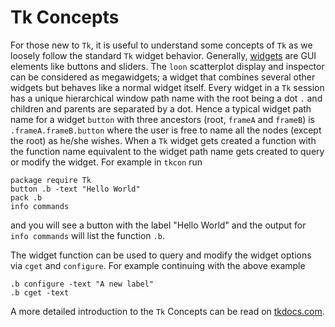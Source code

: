 
<script>
window.onload = function() {
    document.getElementById("learn_Tcl_Tk").className += " selected";
    document.getElementById("learn_R").firstChild.href = "learn_R_tcltk.html";
    document.getElementById("learn_Tcl").firstChild.href = "learn_Tcl_Tk.html";
}
</script>


# Tk Concepts

For those new to `Tk`, it is useful to understand some concepts of
`Tk` as we loosely follow the standard `Tk` widget
behavior. Generally, [widgets](http://wiki.tcl.tk/490) are GUI
elements like buttons and sliders. The `loon` scatterplot display and
inspector can be considered as megawidgets; a widget that combines
several other widgets but behaves like a normal widget itself. Every
widget in a `Tk` session has a unique hierarchical window path name
with the root being a dot `.` and children and parents are separated
by a dot. Hence a typical widget path name for a widget `button` with
three ancestors (root, `frameA` and `frameB`) is
`.frameA.frameB.button` where the user is free to name all the nodes
(except the root) as he/she wishes. When a `Tk` widget gets created a
function with the function name equivalent to the widget path name
gets created to query or modify the widget. For example in `tkcon` run

~~~
package require Tk
button .b -text "Hello World"
pack .b
info commands
~~~

and you will see a button with the label "Hello World" and the output
for `info commands` will list the function `.b`.

The widget function can be used to query and modify the widget options
via `cget` and `configure`. For example continuing with the above
example

~~~
.b configure -text "A new label"
.b cget -text
~~~

A more detailed introduction to the `Tk` Concepts can be read on
[tkdocs.com](http://www.tkdocs.com/tutorial/concepts.html).

